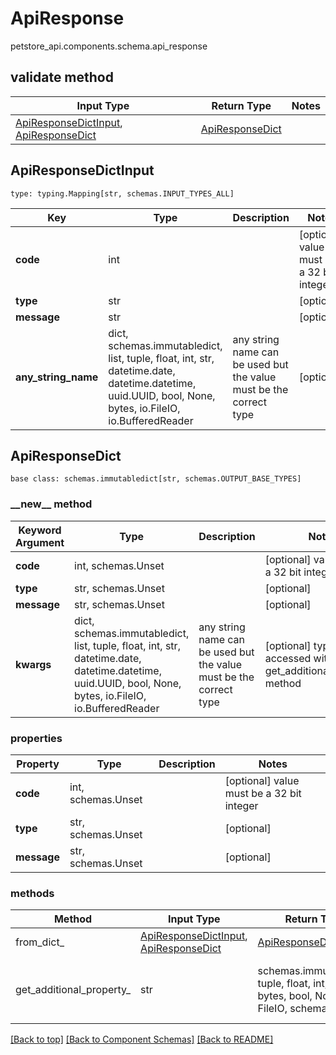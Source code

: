 # ApiResponse
petstore_api.components.schema.api_response

## validate method
Input Type | Return Type | Notes
------------ | ------------- | -------------
[ApiResponseDictInput](#apiresponsedictinput), [ApiResponseDict](#apiresponsedict) | [ApiResponseDict](#apiresponsedict) |

## ApiResponseDictInput
```
type: typing.Mapping[str, schemas.INPUT_TYPES_ALL]
```
Key | Type |  Description | Notes
------------ | ------------- | ------------- | -------------
**code** | int |  | [optional] value must be a 32 bit integer
**type** | str |  | [optional]
**message** | str |  | [optional]
**any_string_name** | dict, schemas.immutabledict, list, tuple, float, int, str, datetime.date, datetime.datetime, uuid.UUID, bool, None, bytes, io.FileIO, io.BufferedReader | any string name can be used but the value must be the correct type | [optional]

## ApiResponseDict
```
base class: schemas.immutabledict[str, schemas.OUTPUT_BASE_TYPES]

```
### &lowbar;&lowbar;new&lowbar;&lowbar; method
Keyword Argument | Type | Description | Notes
---------------- | ---- | ----------- | -----
**code** | int, schemas.Unset |  | [optional] value must be a 32 bit integer
**type** | str, schemas.Unset |  | [optional]
**message** | str, schemas.Unset |  | [optional]
**kwargs** | dict, schemas.immutabledict, list, tuple, float, int, str, datetime.date, datetime.datetime, uuid.UUID, bool, None, bytes, io.FileIO, io.BufferedReader | any string name can be used but the value must be the correct type | [optional] typed value is accessed with the get_additional_property_ method

### properties
Property | Type | Description | Notes
-------- | ---- | ----------- | -----
**code** | int, schemas.Unset |  | [optional] value must be a 32 bit integer
**type** | str, schemas.Unset |  | [optional]
**message** | str, schemas.Unset |  | [optional]

### methods
Method | Input Type | Return Type | Notes
------ | ---------- | ----------- | ------
from_dict_ | [ApiResponseDictInput](#apiresponsedictinput), [ApiResponseDict](#apiresponsedict) | [ApiResponseDict](#apiresponsedict) | a constructor
get_additional_property_ | str | schemas.immutabledict, tuple, float, int, str, bytes, bool, None, FileIO, schemas.Unset | provides type safety for additional properties

[[Back to top]](#top) [[Back to Component Schemas]](../../../README.md#Component-Schemas) [[Back to README]](../../../README.md)
